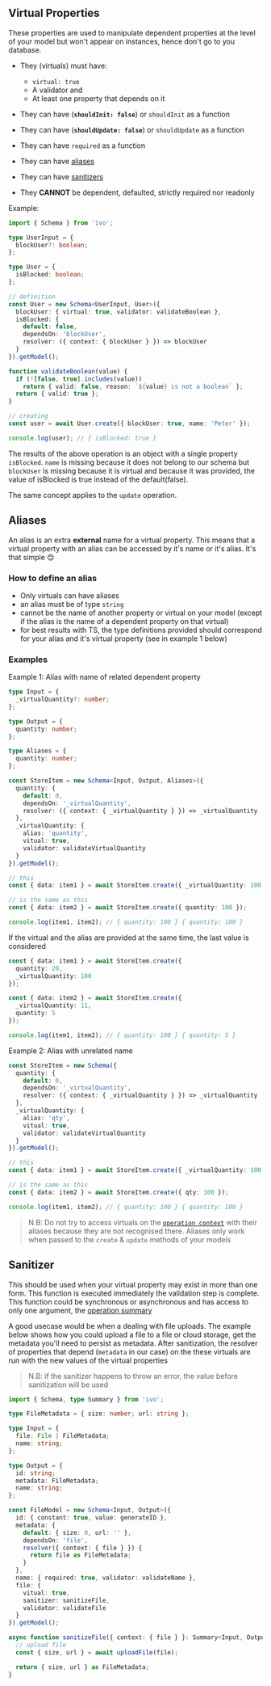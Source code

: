 ## Virtual Properties

These properties are used to manipulate dependent properties at the level of your model but won't appear on instances, hence don't go to you database.

- They (virtuals) must have:

  - `virtual: true`
  - A validator and
  - At least one property that depends on it

- They can have (**`shouldInit: false`**) or `shouldInit` as a function
- They can have (**`shouldUpdate: false`**) or `shouldUpdate` as a function
- They can have `required` as a function
- They can have [aliases](#aliases)
- They can have [sanitizers](#sanitizer)
- They **CANNOT** be dependent, defaulted, strictly required nor readonly

Example:

```ts
import { Schema } from 'ivo';

type UserInput = {
  blockUser?: boolean;
};

type User = {
  isBlocked: boolean;
};

// definition
const User = new Schema<UserInput, User>({
  blockUser: { virtual: true, validator: validateBoolean },
  isBlocked: {
    default: false,
    dependsOn: 'blockUser',
    resolver: ({ context: { blockUser } }) => blockUser
  }
}).getModel();

function validateBoolean(value) {
  if (![false, true].includes(value))
    return { valid: false, reason: `${value} is not a boolean` };
  return { valid: true };
}

// creating
const user = await User.create({ blockUser: true, name: 'Peter' });

console.log(user); // { isBlocked: true }
```

The results of the above operation is an object with a single property `isBlocked`. `name` is missing because it does not belong to our schema but `blockUser` is missing because it is virtual and because it was provided, the value of isBlocked is true instead of the default(false).

The same concept applies to the `update` operation.

## Aliases

An alias is an extra **external** name for a virtual property. This means that a virtual property with an alias can be accessed by it's name or it's alias. It's that simple 😊

### How to define an alias

- Only virtuals can have aliases
- an alias must be of type `string`
- cannot be the name of another property or virtual on your model (except if the alias is the name of a dependent property on that virtual)
- for best results with TS, the type definitions provided should correspond for your alias and it's virtual property (see in example 1 below)

### Examples

Example 1: Alias with name of related dependent property

```ts
type Input = {
  _virtualQuantity?: number;
};

type Output = {
  quantity: number;
};

type Aliases = {
  quantity: number;
};

const StoreItem = new Schema<Input, Output, Aliases>({
  quantity: {
    default: 0,
    dependsOn: '_virtualQuantity',
    resolver: ({ context: { _virtualQuantity } }) => _virtualQuantity
  },
  _virtualQuantity: {
    alias: 'quantity',
    vitual: true,
    validator: validateVirtualQuantity
  }
}).getModel();

// this
const { data: item1 } = await StoreItem.create({ _virtualQuantity: 100 });

// is the same as this
const { data: item2 } = await StoreItem.create({ quantity: 100 });

console.log(item1, item2); // { quantity: 100 } { quantity: 100 }
```

If the virtual and the alias are provided at the same time, the last value is considered

```ts
const { data: item1 } = await StoreItem.create({
  quantity: 20,
  _virtualQuantity: 100
});

const { data: item2 } = await StoreItem.create({
  _virtualQuantity: 11,
  quantity: 5
});

console.log(item1, item2); // { quantity: 100 } { quantity: 5 }
```

Example 2: Alias with unrelated name

```ts
const StoreItem = new Schema({
  quantity: {
    default: 0,
    dependsOn: '_virtualQuantity',
    resolver: ({ context: { _virtualQuantity } }) => _virtualQuantity
  },
  _virtualQuantity: {
    alias: 'qty',
    vitual: true,
    validator: validateVirtualQuantity
  }
}).getModel();

// this
const { data: item1 } = await StoreItem.create({ _virtualQuantity: 100 });

// is the same as this
const { data: item2 } = await StoreItem.create({ qty: 100 });

console.log(item1, item2); // { quantity: 100 } { quantity: 100 }
```

> N.B: Do not try to access virtuals on the [`operation context`](../life-cycles.md#the-operation-context) with their aliases because they are not recognised there. Aliases only work when passed to the `create` & `update` methods of your models

## Sanitizer

This should be used when your virtual property may exist in more than one form. This function is executed immediately the validation step is complete. This function could be synchronous or asynchronous and has access to only one argument, the [operation summary](../life-cycles.md#the-operation-summary)

A good usecase would be when a dealing with file uploads. The example below shows how you could upload a file to a file or cloud storage, get the metadata you'll need to persist as metadata. After sanitization, the resolver of properties that depend (`metadata` in our case) on the these virtuals are run with the new values of the virtual properties

> N.B: if the sanitizer happens to throw an error, the value before sanitization will be used

```ts
import { Schema, type Summary } from 'ivo';

type FileMetadata = { size: number; url: string };

type Input = {
  file: File | FileMetadata;
  name: string;
};

type Output = {
  id: string;
  metadata: FileMetadata;
  name: string;
};

const FileModel = new Schema<Input, Output>({
  id: { constant: true, value: generateID },
  metadata: {
    default: { size: 0, url: '' },
    dependsOn: 'file',
    resolver({ context: { file } }) {
      return file as FileMetadata;
    }
  },
  name: { required: true, validator: validateName },
  file: {
    vitual: true,
    sanitizer: sanitizeFile,
    validator: validateFile
  }
}).getModel();

async function sanitizeFile({ context: { file } }: Summary<Input, Output>) {
  // upload file
  const { size, url } = await uploadFile(file);

  return { size, url } as FileMetadata;
}
```
